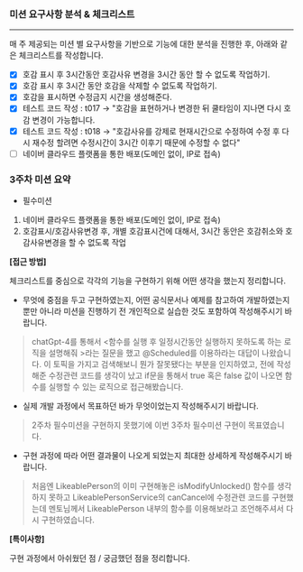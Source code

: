 ### 미션 요구사항 분석 & 체크리스트

---

매 주 제공되는 미션 별 요구사항을 기반으로 기능에 대한 분석을 진행한 후, 아래와 같은 체크리스트를 작성합니다.

- [x] 호감 표시 후 3시간동안 호감사유 변경을 3시간 동안 할 수 없도록 작업하기.
- [x] 호감 표시 후 3시간 동안 호감을 삭제할 수 없도록 작업하기.
- [x] 호감을 표시하면 수정금지 시간을 생성해준다.
- [x] 테스트 코드 작성 : t017 -> "호감을 표현하거나 변경한 뒤 쿨타임이 지나면 다시 호감 변경이 가능합니다.
- [x] 테스트 코드 작성 : t018 -> "호감사유를 강제로 현재시간으로 수정하여 수정 후 다시 재수정 할려면 수정시간이 3시간 이후기 때문에 수정할 수 없다"
- [ ] 네이버 클라우드 플랫폼을 통한 배포(도메인 없이, IP로 접속)
### 3주차 미션 요약

- 필수미션 
1. 네이버 클라우드 플랫폼을 통한 배포(도메인 없이, IP로 접속)
2. 호감표시/호감사유변경 후, 개별 호감표시건에 대해서, 3시간 동안은 호감취소와 호감사유변경을 할 수 없도록 작업

**[접근 방법]**

체크리스트를 중심으로 각각의 기능을 구현하기 위해 어떤 생각을 했는지 정리합니다.

- 무엇에 중점을 두고 구현하였는지, 어떤 공식문서나 예제를 참고하여 개발하였는지 뿐만 아니라 미션을 진행하기 전 개인적으로 실습한 것도 포함하여 작성해주시기 바랍니다.

> chatGpt-4를 통해서 <함수를 실행 후 일정시간동안 실행하지 못하도록 하는 로직을 설명해줘 >라는 질문을 했고 @Scheduled를 이용하라는 대답이 나왔습니다.
> 이 토픽을 가지고 검색해보니 뭔가 잘못됐다는 부분을 인지하였고, 전에 작성해준 수정관련 코드를 생각이 났고 if문을 통해서 true 혹은 false 값이 나오면 함수를 실행할 수 있는 로직으로 접근해봤습니다.


- 실제 개발 과정에서 목표하던 바가 무엇이었는지 작성해주시기 바랍니다.

> 2주차 필수미션을 구현하지 못했기에 이번 3주차 필수미션 구현이 목표였습니다.

- 구현 과정에 따라 어떤 결과물이 나오게 되었는지 최대한 상세하게 작성해주시기 바랍니다.

> 처음엔 LikeablePerson의 이미 구현해놓은 isModifyUnlocked() 함수를 생각하지 못하고 LikeablePersonService의 canCancel에 수정관련 코드를 구현했는데 
> 멘토님께서 LikeablePerson 내부의 함수를 이용해보라고 조언해주셔서 다시 구현하였습니다.



**[특이사항]**

구현 과정에서 아쉬웠던 점 / 궁금했던 점을 정리합니다.

